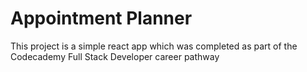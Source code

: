 # Appointment Planner

This project is a simple react app which was completed as part of the Codecademy Full Stack Developer career pathway